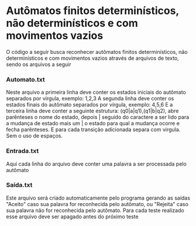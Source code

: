 # Autômatos finitos determinísticos, não determinísticos e com movimentos vazios

O código a seguir busca reconhecer autômatos finitos determinísticos, não determinísticos e com movimentos vazios através de arquivos de texto, sendo os arquivos a seguir

### Automato.txt
Neste arquivo a primeira linha deve conter os estados iniciais do autômato separados por vírgula, exemplo: 1,2,3
A segunda linha deve conter os estados finais do autômato separados por vírgula, exemplo: 4,5,6
E a terceira linha deve conter a seguinte estrutura: (q0|a|q1),(q1|b|q2), abre parênteses o nome do estado, depois | seguido do caractere a ser lido para a mudança de estado mais um | o estado para qual a mudança ocorre e fecha parênteses. E para cada transição adicionada separa com virgula. Sem o uso de espaços.

### Entrada.txt
Aqui cada linha do arquivo deve conter uma palavra a ser processada pelo autômato

### Saída.txt
Este arquivo será criado automaticamente pelo programa gerando as saídas "Aceito" caso sua palavra for reconhecida pelo autômato, ou "Rejeita" caso sua palavra não for reconhecida pelo autômato. 
Para cada teste realizado esse arquivo deve ser apagado antes do próximo teste
